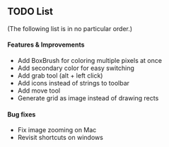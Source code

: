 ## TODO List
(The following list is in no particular order.)

#### Features & Improvements
- Add BoxBrush for coloring multiple pixels at once
- Add secondary color for easy switching
- Add grab tool (alt + left click)
- Add icons instead of strings to toolbar
- Add move tool
- Generate grid as image instead of drawing rects

#### Bug fixes
- Fix image zooming on Mac
- Revisit shortcuts on windows